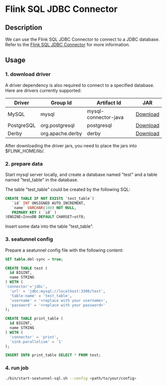 # Flink SQL JDBC Connector

## Description

We can use the Flink SQL JDBC Connector to connect to a JDBC database. Refer to the [Flink SQL JDBC Connector](https://nightlies.apache.org/flink/flink-docs-release-1.13/docs/connectors/table/jdbc/index.html) for more information.


## Usage

### 1. download driver
A driver dependency is also required to connect to a specified database. Here are drivers currently supported:

| Driver     | Group Id	         | Artifact Id	        | JAR           |
|------------|-------------------|----------------------|---------------|
| MySQL	     | mysql	         | mysql-connector-java | [Download](https://repo.maven.apache.org/maven2/mysql/mysql-connector-java/) |
| PostgreSQL | org.postgresql	 | postgresql	        | [Download](https://jdbc.postgresql.org/download.html) |
| Derby	     | org.apache.derby	 | derby	            | [Download](http://db.apache.org/derby/derby_downloads.html) |

After downloading the driver jars, you need to place the jars into $FLINK_HOME/lib/.

### 2. prepare data
Start mysql server locally, and create a database named "test" and a table named "test_table" in the database.

The table "test_table" could be created by the following SQL:
```sql
CREATE TABLE IF NOT EXISTS `test_table`(
   `id` INT UNSIGNED AUTO_INCREMENT,
   `name` VARCHAR(100) NOT NULL,
   PRIMARY KEY ( `id` )
)ENGINE=InnoDB DEFAULT CHARSET=utf8;
```

Insert some data into the table "test_table".

### 3. seatunnel config 
Prepare a seatunnel config file with the following content:
```sql
SET table.dml-sync = true;

CREATE TABLE test (
  id BIGINT,
  name STRING
) WITH (
'connector'='jdbc',
  'url' = 'jdbc:mysql://localhost:3306/test',
  'table-name' = 'test_table',
  'username' = '<replace with your username>',
  'password' = '<replace with your password>'
);

CREATE TABLE print_table (
  id BIGINT,
  name STRING
) WITH (
  'connector' = 'print',
  'sink.parallelism' = '1'
);

INSERT INTO print_table SELECT * FROM test;
```

### 4. run job
```bash
./bin/start-seatunnel-sql.sh --config <path/to/your/config>
```
